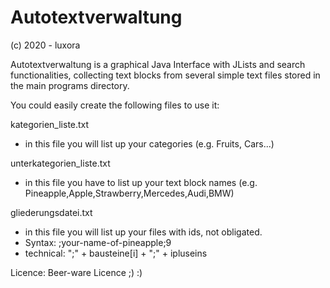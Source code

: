 # Autotextverwaltung

(c) 2020 - luxora

Autotextverwaltung is a graphical Java Interface with JLists and search functionalities, collecting text blocks 
from several simple text files stored in the main programs directory.


You could easily create the following files to use it:

kategorien_liste.txt
- in this file you will list up your categories (e.g. Fruits, Cars...)

unterkategorien_liste.txt
- in this file you have to list up your text block names (e.g. Pineapple,Apple,Strawberry,Mercedes,Audi,BMW)

gliederungsdatei.txt
- in this file you will list up your files with ids, not obligated.
- Syntax: ;your-name-of-pineapple;9
- technical: ";" + bausteine[i] + ";" + ipluseins

Licence: Beer-ware Licence ;) :)
